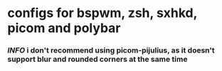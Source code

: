 # configs for bspwm, zsh, sxhkd, picom and polybar
### *INFO* i don't recommend using picom-pijulius, as it doesn't support blur and rounded corners at the same time

